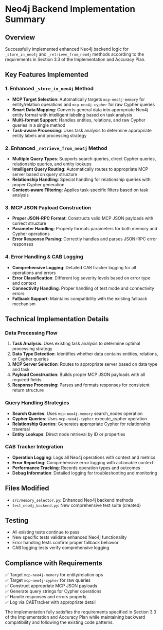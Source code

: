 # Neo4j Backend Implementation Summary

## Overview
Successfully implemented enhanced Neo4j backend logic for `_store_in_neo4j` and `_retrieve_from_neo4j` methods according to the requirements in Section 3.3 of the Implementation and Accuracy Plan.

## Key Features Implemented

### 1. Enhanced `_store_in_neo4j` Method
- **MCP Target Selection**: Automatically targets `mcp-neo4j-memory` for entity/relation operations and `mcp-neo4j-cypher` for raw Cypher queries
- **Smart Data Mapping**: Converts general data into appropriate Neo4j entity format with intelligent labeling based on task analysis
- **Multi-format Support**: Handles entities, relations, and raw Cypher queries in a single method
- **Task-aware Processing**: Uses task analysis to determine appropriate entity labels and processing strategy

### 2. Enhanced `_retrieve_from_neo4j` Method
- **Multiple Query Types**: Supports search queries, direct Cypher queries, relationship queries, and entity lookups
- **Intelligent Query Routing**: Automatically routes to appropriate MCP server based on query structure
- **Relationship Handling**: Special handling for relationship queries with proper Cypher generation
- **Context-aware Filtering**: Applies task-specific filters based on task analysis

### 3. MCP JSON Payload Construction
- **Proper JSON-RPC Format**: Constructs valid MCP JSON payloads with correct structure
- **Parameter Handling**: Properly formats parameters for both memory and Cypher operations
- **Error Response Parsing**: Correctly handles and parses JSON-RPC error responses

### 4. Error Handling & CAB Logging
- **Comprehensive Logging**: Detailed CAB tracker logging for all operations and errors
- **Error Classification**: Different log severity levels based on error type and context
- **Connectivity Handling**: Proper handling of test mode and connectivity errors
- **Fallback Support**: Maintains compatibility with the existing fallback mechanism

## Technical Implementation Details

### Data Processing Flow
1. **Task Analysis**: Uses existing task analysis to determine optimal processing strategy
2. **Data Type Detection**: Identifies whether data contains entities, relations, or Cypher queries
3. **MCP Server Selection**: Routes to appropriate server based on data type and task
4. **Payload Construction**: Builds proper MCP JSON payloads with all required fields
5. **Response Processing**: Parses and formats responses for consistent return structure

### Query Handling Strategies
- **Search Queries**: Uses `mcp-neo4j-memory` search_nodes operation
- **Cypher Queries**: Uses `mcp-neo4j-cypher` execute_cypher operation
- **Relationship Queries**: Generates appropriate Cypher for relationship traversal
- **Entity Lookups**: Direct node retrieval by ID or properties

### CAB Tracker Integration
- **Operation Logging**: Logs all Neo4j operations with context and metrics
- **Error Reporting**: Comprehensive error logging with actionable context
- **Performance Tracking**: Records operation types and outcomes
- **Debug Information**: Detailed logging for troubleshooting and monitoring

## Files Modified
- `src/memory_selector.py`: Enhanced Neo4j backend methods
- `test_neo4j_backend.py`: New comprehensive test suite (created)

## Testing
- All existing tests continue to pass
- New specific tests validate enhanced Neo4j functionality
- Error handling tests confirm proper fallback behavior
- CAB logging tests verify comprehensive logging

## Compliance with Requirements
✅ Target `mcp-neo4j-memory` for entity/relation ops  
✅ Target `mcp-neo4j-cypher` for raw queries  
✅ Construct appropriate MCP JSON payloads  
✅ Generate query strings for Cypher operations  
✅ Handle responses and errors properly  
✅ Log via CABTracker with appropriate detail  

The implementation fully satisfies the requirements specified in Section 3.3 of the Implementation and Accuracy Plan while maintaining backward compatibility and following the existing code patterns.